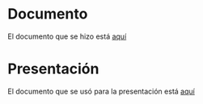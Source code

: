# Documento
El documento que se hizo está [aquí](https://docs.google.com/document/d/1PIsjgPKySMBJwSzHOE8GmAO22gcsoseW8xn0B0ki4VE/edit?usp=sharing)

# Presentación
El documento que se usó para la presentación está [aquí](https://www.canva.com/design/DAF_3_b7DY8/b_fqyiam03RyZeBRxEm2CA/edit?utm_content=DAF_3_b7DY8&utm_campaign=designshare&utm_medium=link2&utm_source=sharebutton)
